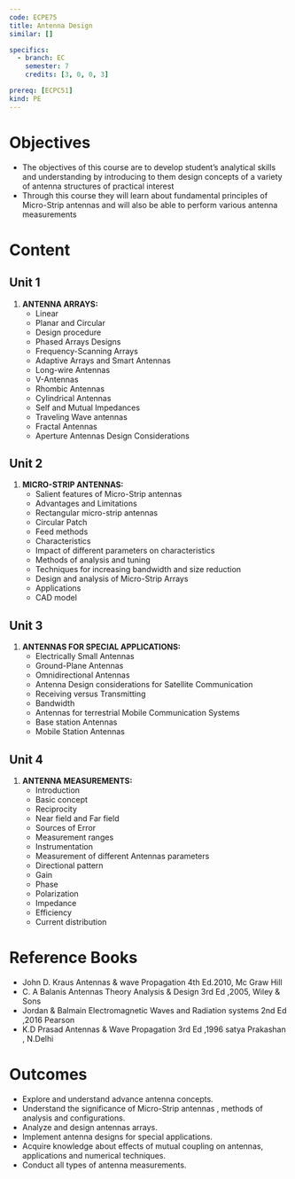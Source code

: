 ```yaml
---
code: ECPE75
title: Antenna Design
similar: []

specifics:
  - branch: EC
    semester: 7
    credits: [3, 0, 0, 3]

prereq: [ECPC51]
kind: PE
---
```


# Objectives

- The objectives of this course are to develop student’s analytical skills and understanding by introducing to them design concepts of a variety of antenna structures of practical interest
- Through this course they will learn about fundamental principles of Micro-Strip antennas and will also be able to perform various antenna measurements

# Content

## Unit 1

1. **ANTENNA ARRAYS:**
   - Linear
   - Planar and Circular
   - Design procedure
   - Phased Arrays Designs
   - Frequency-Scanning Arrays
   - Adaptive Arrays and Smart Antennas
   - Long-wire Antennas
   - V-Antennas
   - Rhombic Antennas
   - Cylindrical Antennas
   - Self and Mutual Impedances
   - Traveling Wave antennas
   - Fractal Antennas
   - Aperture Antennas Design Considerations

## Unit 2

1. **MICRO-STRIP ANTENNAS:**
   - Salient features of Micro-Strip antennas
   - Advantages and Limitations
   - Rectangular micro-strip antennas
   - Circular Patch
   - Feed methods
   - Characteristics
   - Impact of different parameters on characteristics
   - Methods of analysis and tuning
   - Techniques for increasing bandwidth and size reduction
   - Design and analysis of Micro-Strip Arrays
   - Applications
   - CAD model

## Unit 3

1. **ANTENNAS FOR SPECIAL APPLICATIONS:**
   - Electrically Small Antennas
   - Ground-Plane Antennas
   - Omnidirectional Antennas
   - Antenna Design considerations for Satellite Communication
   - Receiving versus Transmitting
   - Bandwidth
   - Antennas for terrestrial Mobile Communication Systems
   - Base station Antennas
   - Mobile Station Antennas

## Unit 4

1. **ANTENNA MEASUREMENTS:**
   - Introduction
   - Basic concept
   - Reciprocity
   - Near field and Far field
   - Sources of Error
   - Measurement ranges
   - Instrumentation
   - Measurement of different Antennas parameters
   - Directional pattern
   - Gain
   - Phase
   - Polarization
   - Impedance
   - Efficiency
   - Current distribution

# Reference Books

- John D. Kraus Antennas & wave Propagation 4th Ed.2010, Mc Graw Hill
- C. A Balanis Antennas Theory Analysis & Design 3rd Ed ,2005, Wiley & Sons
- Jordan & Balmain Electromagnetic Waves and Radiation systems 2nd Ed ,2016 Pearson
- K.D Prasad Antennas & Wave Propagation 3rd Ed ,1996 satya Prakashan , N.Delhi

# Outcomes

- Explore and understand advance antenna concepts.
- Understand the significance of Micro-Strip antennas , methods of analysis and configurations.
- Analyze and design antennas arrays.
- Implement antenna designs for special applications.
- Acquire knowledge about effects of mutual coupling on antennas, applications and numerical techniques.
- Conduct all types of antenna measurements.
